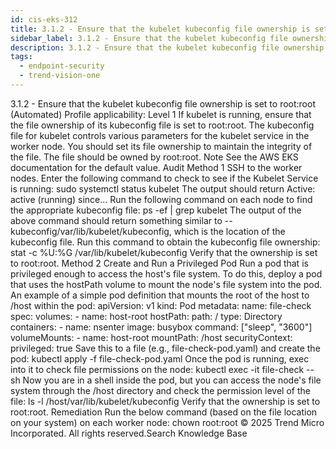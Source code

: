 ```yaml
---
id: cis-eks-312
title: 3.1.2 - Ensure that the kubelet kubeconfig file ownership is set to root:root (Automated)
sidebar_label: 3.1.2 - Ensure that the kubelet kubeconfig file ownership is set to root:root (Automated)
description: 3.1.2 - Ensure that the kubelet kubeconfig file ownership is set to root:root (Automated)
tags:
  - endpoint-security
  - trend-vision-one
---
```


 3.1.2 - Ensure that the kubelet kubeconfig file ownership is set to root:root (Automated) Profile applicability: Level 1 If kubelet is running, ensure that the file ownership of its kubeconfig file is set to root:root. The kubeconfig file for kubelet controls various parameters for the kubelet service in the worker node. You should set its file ownership to maintain the integrity of the file. The file should be owned by root:root. Note See the AWS EKS documentation for the default value. Audit Method 1 SSH to the worker nodes. Enter the following command to check to see if the Kubelet Service is running: sudo systemctl status kubelet The output should return Active: active (running) since... Run the following command on each node to find the appropriate kubeconfig file: ps -ef | grep kubelet The output of the above command should return something similar to --kubeconfig/var/lib/kubelet/kubeconfig, which is the location of the kubeconfig file. Run this command to obtain the kubeconfig file ownership: stat -c %U:%G /var/lib/kubelet/kubeconfig Verify that the ownership is set to root:root. Method 2 Create and Run a Privileged Pod Run a pod that is privileged enough to access the host's file system. To do this, deploy a pod that uses the hostPath volume to mount the node's file system into the pod. An example of a simple pod definition that mounts the root of the host to /host within the pod: apiVersion: v1 kind: Pod metadata: name: file-check spec: volumes: - name: host-root hostPath: path: / type: Directory containers: - name: nsenter image: busybox command: ["sleep", "3600"] volumeMounts: - name: host-root mountPath: /host securityContext: privileged: true Save this to a file (e.g., file-check-pod.yaml) and create the pod: kubectl apply -f file-check-pod.yaml Once the pod is running, exec into it to check file permissions on the node: kubectl exec -it file-check -- sh Now you are in a shell inside the pod, but you can access the node's file system through the /host directory and check the permission level of the file: ls -l /host/var/lib/kubelet/kubeconfig Verify that the ownership is set to root:root. Remediation Run the below command (based on the file location on your system) on each worker node: chown root:root <proxy kubeconfig file> © 2025 Trend Micro Incorporated. All rights reserved.Search Knowledge Base